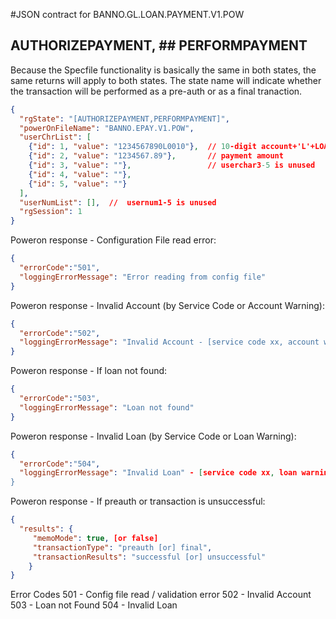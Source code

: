 #JSON contract for BANNO.GL.LOAN.PAYMENT.V1.POW

## AUTHORIZEPAYMENT, ## PERFORMPAYMENT
Because the Specfile functionality is basically the same in both states,
the same returns will apply to both states. The state name will indicate whether
the transaction will be performed as a pre-auth or as a final tranaction.
```json
{
  "rgState": "[AUTHORIZEPAYMENT,PERFORMPAYMENT]",
  "powerOnFileName": "BANNO.EPAY.V1.POW",
  "userChrList": [
    {"id": 1, "value": "1234567890L0010"},  // 10-digit account+'L'+LOAN:ID
    {"id": 2, "value": "1234567.89"},       // payment amount
    {"id": 3, "value": ""},                 // userchar3-5 is unused
    {"id": 4, "value": ""},
    {"id": 5, "value": ""}
  ],
  "userNumList": [],  //  usernum1-5 is unused
  "rgSession": 1
}
```

Poweron response - Configuration File read error:
```json
{
  "errorCode":"501",
  "loggingErrorMessage": "Error reading from config file"
}
```

Poweron response - Invalid Account (by Service Code or Account Warning):
```json
{
  "errorCode":"502",
  "loggingErrorMessage": "Invalid Account - [service code xx, account warning xxx]"
}
```

Poweron response - If loan not found:
```json
{
  "errorCode":"503",
  "loggingErrorMessage": "Loan not found"
}
```
Poweron response - Invalid Loan (by Service Code or Loan Warning):
```json
{
  "errorCode":"504",
  "loggingErrorMessage": "Invalid Loan" - [service code xx, loan warning xxx]"
}
```

Poweron response - If preauth or transaction is unsuccessful:
```json
{
  "results": {
     "memoMode": true, [or false]
     "transactionType": "preauth [or] final",
     "transactionResults": "successful [or] unsuccessful"
    }
}
```

Error Codes
501 - Config file read / validation error
502 - Invalid Account
503 - Loan not Found
504 - Invalid Loan
